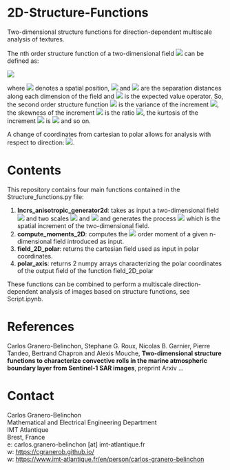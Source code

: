 # 2D-Structure-Functions
Two-dimensional structure functions for direction-dependent multiscale analysis of textures.

The nth order structure function of a two-dimensional field <img src="https://render.githubusercontent.com/render/math?math=F(x,y)"> can be defined as:

<img src="https://render.githubusercontent.com/render/math?math=S^{l_x,l_y}_{n}(F) = \mathbb{E} \left\{ \left( F(r_{x} %2B l_{x}, r_{y} %2B l_{y}) - F(r_{x}, r_{y}) \right)^{n} \right\} ">

where <img src="https://render.githubusercontent.com/render/math?math=(r_x,r_y)"> denotes a spatial position, <img src="https://render.githubusercontent.com/render/math?math=l_x"> and <img src="https://render.githubusercontent.com/render/math?math=l_y"> are the separation distances along each dimension of the field and <img src="https://render.githubusercontent.com/render/math?math=\mathbb{E}"> is the expected value operator. So, the second order structure function <img src="https://render.githubusercontent.com/render/math?math=S^{l_x,l_y}_{2}(F)"> is the variance of the increment <img src="https://render.githubusercontent.com/render/math?math=\delta_{l_x,l_y}F = F(r_x %2B l_x,r_y %2B l_y) - F(r_x,r_y)">, the skewness of the increment <img src="https://render.githubusercontent.com/render/math?math=\delta_{l_x,l_y}F"> is the ratio <img src="https://render.githubusercontent.com/render/math?math=\frac{S^{l_x,l_y}_{3}(F)}{S^{l_x,l_y}_{2}(F)^{3/2}}">, the kurtosis of the increment <img src="https://render.githubusercontent.com/render/math?math=\delta_{l_x,l_y}F"> is <img src="https://render.githubusercontent.com/render/math?math=\frac{S^{l_x,l_y}_{4}(F)}{S^{l_x,l_y}_{2}(F)^{2}}"> and so on.

A change of coordinates from cartesian to polar allows for analysis with respect to direction: <img src="https://render.githubusercontent.com/render/math?math=S_{n}^{l_x,l_y} \rightarrow S_{n}^{r,\theta}">.

# Contents
This repository contains four main functions contained in the Structure_functions.py file: 

1) **Incrs_anisotropic_generator2d**: takes as input a two-dimensional field <img src="https://render.githubusercontent.com/render/math?math=F(x,y)"> and two scales <img src="https://render.githubusercontent.com/render/math?math=l_x"> and <img src="https://render.githubusercontent.com/render/math?math=l_y"> and generates the process <img src="https://render.githubusercontent.com/render/math?math=\delta_{l_x,l_y}F"> which is the spatial increment of the two-dimensional field.
2) **compute_moments_2D**: computes the <img src="https://render.githubusercontent.com/render/math?math=p"> order moment of a given n-dimensional field introduced as input.
3) **field_2D_polar**: returns the cartesian field used as input in polar coordinates.
4) **polar_axis**: returns 2 numpy arrays characterizing the polar coordinates of the output field of the function field_2D_polar

These functions can be combined to perform a multiscale direction-dependent analysis of images based on structure functions, see Script.ipynb.

# References
Carlos Granero-Belinchon, Stephane G. Roux, Nicolas B. Garnier, Pierre Tandeo, Bertrand Chapron and Alexis Mouche, **Two-dimensional structure functions to characterize convective rolls in the marine atmospheric boundary layer from Sentinel-1 SAR images**, preprint Arxiv ...

# Contact

Carlos Granero-Belinchon <br />
Mathematical and Electrical Engineering Department <br />
IMT Atlantique <br />
Brest, France <br />
e: carlos.granero-belinchon [at] imt-atlantique.fr <br />
w: https://cgranerob.github.io/ <br />
w: https://www.imt-atlantique.fr/en/person/carlos-granero-belinchon <br />
